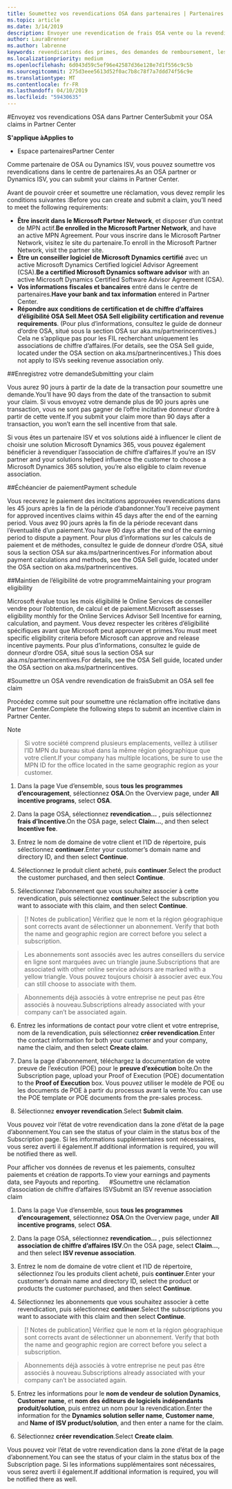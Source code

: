 ```yaml
---
title: Soumettez vos revendications OSA dans partenaires | Partenaires
ms.topic: article
ms.date: 3/14/2019
description: Envoyer une revendication de frais OSA vente ou la revendication d’association ISV chiffre d’affaires
author: LauraBrenner
ms.author: labrenne
keywords: revendications des primes, des demandes de remboursement, les fonds OSA, ISV, association de chiffre d’affaires
ms.localizationpriority: medium
ms.openlocfilehash: 6d043d59c5ef96e42587d36e128e7d1f556c9c5b
ms.sourcegitcommit: 275d3eee5613d52f0ac7b8c78f7a7ddd74f56c9e
ms.translationtype: MT
ms.contentlocale: fr-FR
ms.lasthandoff: 04/10/2019
ms.locfileid: "59430635"
---
```

#<a name="submit-your-osa-claims-in-partner-center"></a><span data-ttu-id="69529-104">Envoyez vos revendications OSA dans Partner Center</span><span class="sxs-lookup"><span data-stu-id="69529-104">Submit your OSA claims in Partner Center</span></span>

**<span data-ttu-id="69529-105">S'applique à</span><span class="sxs-lookup"><span data-stu-id="69529-105">Applies to</span></span>**

-  <span data-ttu-id="69529-106">Espace partenaires</span><span class="sxs-lookup"><span data-stu-id="69529-106">Partner Center</span></span>

<span data-ttu-id="69529-107">Comme partenaire de OSA ou Dynamics ISV, vous pouvez soumettre vos revendications dans le centre de partenaires.</span><span class="sxs-lookup"><span data-stu-id="69529-107">As an OSA partner or Dynamics ISV, you can submit your claims in Partner Center.</span></span> 

<span data-ttu-id="69529-108">Avant de pouvoir créer et soumettre une réclamation, vous devez remplir les conditions suivantes :</span><span class="sxs-lookup"><span data-stu-id="69529-108">Before you can create and submit a claim, you’ll need to meet the following requirements:</span></span> 
-   <span data-ttu-id="69529-109">**Être inscrit dans le Microsoft Partner Network**, et disposer d’un contrat de MPN actif.</span><span class="sxs-lookup"><span data-stu-id="69529-109">**Be enrolled in the Microsoft Partner Network**, and have an active MPN Agreement.</span></span> <span data-ttu-id="69529-110">Pour vous inscrire dans le Microsoft Partner Network, visitez le site du partenaire.</span><span class="sxs-lookup"><span data-stu-id="69529-110">To enroll in the Microsoft Partner Network, visit the partner site.</span></span> 
-   <span data-ttu-id="69529-111">**Être un conseiller logiciel de Microsoft Dynamics certifié** avec un active Microsoft Dynamics Certified logiciel Advisor Agreement (CSA).</span><span class="sxs-lookup"><span data-stu-id="69529-111">**Be a certified Microsoft Dynamics software advisor** with an active Microsoft Dynamics Certified Software Advisor Agreement (CSA).</span></span> 
-   <span data-ttu-id="69529-112">**Vos informations fiscales et bancaires** entré dans le centre de partenaires.</span><span class="sxs-lookup"><span data-stu-id="69529-112">**Have your bank and tax information** entered in Partner Center.</span></span> 
-   <span data-ttu-id="69529-113">**Répondre aux conditions de certification et de chiffre d’affaires d’éligibilité OSA Sell**.</span><span class="sxs-lookup"><span data-stu-id="69529-113">**Meet OSA Sell eligibility certification and revenue requirements**.</span></span> <span data-ttu-id="69529-114">(Pour plus d’informations, consultez le guide de donneur d’ordre OSA, situé sous la section OSA sur aka.ms/partnerincentives.) Cela ne s’applique pas pour les FIL recherchant uniquement les associations de chiffre d’affaires.</span><span class="sxs-lookup"><span data-stu-id="69529-114">(For details, see the OSA Sell guide, located under the OSA section on aka.ms/partnerincentives.) This does not apply to ISVs seeking revenue association only.</span></span> 

##<a name="submitting-your-claim"></a><span data-ttu-id="69529-115">Enregistrez votre demande</span><span class="sxs-lookup"><span data-stu-id="69529-115">Submitting your claim</span></span>

<span data-ttu-id="69529-116">Vous aurez 90 jours à partir de la date de la transaction pour soumettre une demande.</span><span class="sxs-lookup"><span data-stu-id="69529-116">You’ll have 90 days from the date of the transaction to submit your claim.</span></span> <span data-ttu-id="69529-117">Si vous envoyez votre demande plus de 90 jours après une transaction, vous ne sont pas gagner de l’offre incitative donneur d’ordre à partir de cette vente.</span><span class="sxs-lookup"><span data-stu-id="69529-117">If you submit your claim more than 90 days after a transaction, you won’t earn the sell incentive from that sale.</span></span> 

<span data-ttu-id="69529-118">Si vous êtes un partenaire ISV et vos solutions aidé à influencer le client de choisir une solution Microsoft Dynamics 365, vous pouvez également bénéficier à revendiquer l’association de chiffre d’affaires.</span><span class="sxs-lookup"><span data-stu-id="69529-118">If you’re an ISV partner and your solutions helped influence the customer to choose a Microsoft Dynamics 365 solution, you’re also eligible to claim revenue association.</span></span>   

##<a name="payment-schedule"></a><span data-ttu-id="69529-119">Échéancier de paiement</span><span class="sxs-lookup"><span data-stu-id="69529-119">Payment schedule</span></span>

<span data-ttu-id="69529-120">Vous recevrez le paiement des incitations approuvées revendications dans les 45 jours après la fin de la période d’abandonner.</span><span class="sxs-lookup"><span data-stu-id="69529-120">You’ll receive payment for approved incentives claims within 45 days after the end of the earning period.</span></span> <span data-ttu-id="69529-121">Vous avez 90 jours après la fin de la période recevant dans l’éventualité d’un paiement.</span><span class="sxs-lookup"><span data-stu-id="69529-121">You have 90 days after the end of the earning period to dispute a payment.</span></span> <span data-ttu-id="69529-122">Pour plus d’informations sur les calculs de paiement et de méthodes, consultez le guide de donneur d’ordre OSA, situé sous la section OSA sur aka.ms/partnerincentives.</span><span class="sxs-lookup"><span data-stu-id="69529-122">For information about payment calculations and methods, see the OSA Sell guide, located under the OSA section on aka.ms/partnerincentives.</span></span>

##<a name="maintaining-your-program-eligibility"></a><span data-ttu-id="69529-123">Maintien de l’éligibilité de votre programme</span><span class="sxs-lookup"><span data-stu-id="69529-123">Maintaining your program eligibility</span></span>

<span data-ttu-id="69529-124">Microsoft évalue tous les mois éligibilité le Online Services de conseiller vendre pour l’obtention, de calcul et de paiement.</span><span class="sxs-lookup"><span data-stu-id="69529-124">Microsoft assesses eligibility monthly for the Online Services Advisor Sell Incentive for earning, calculation, and payment.</span></span> <span data-ttu-id="69529-125">Vous devez respecter les critères d’éligibilité spécifiques avant que Microsoft peut approuver et primes.</span><span class="sxs-lookup"><span data-stu-id="69529-125">You must meet specific eligibility criteria before Microsoft can approve and release incentive payments.</span></span> <span data-ttu-id="69529-126">Pour plus d’informations, consultez le guide de donneur d’ordre OSA, situé sous la section OSA sur aka.ms/partnerincentives.</span><span class="sxs-lookup"><span data-stu-id="69529-126">For details, see the OSA Sell guide, located under the OSA section on aka.ms/partnerincentives.</span></span>

#<a name="submit-an-osa-sell-fee-claim"></a><span data-ttu-id="69529-127">Soumettre un OSA vendre revendication de frais</span><span class="sxs-lookup"><span data-stu-id="69529-127">Submit an OSA sell fee claim</span></span>

<span data-ttu-id="69529-128">Procédez comme suit pour soumettre une réclamation offre incitative dans Partner Center.</span><span class="sxs-lookup"><span data-stu-id="69529-128">Complete the following steps to submit an incentive claim in Partner Center.</span></span>  

>[!NOTE]

><span data-ttu-id="69529-129">Si votre société comprend plusieurs emplacements, veillez à utiliser l’ID MPN du bureau situé dans la même région géographique que votre client.</span><span class="sxs-lookup"><span data-stu-id="69529-129">If your company has multiple locations, be sure to use the MPN ID for the office located in the same geographic region as your customer.</span></span> 

1.  <span data-ttu-id="69529-130">Dans la page Vue d’ensemble, sous **tous les programmes d’encouragement**, sélectionnez **OSA**.</span><span class="sxs-lookup"><span data-stu-id="69529-130">On the Overview page, under **All incentive programs**, select **OSA**.</span></span>

2.  <span data-ttu-id="69529-131">Dans la page OSA, sélectionnez **revendication...** , puis sélectionnez **frais d’Incentive**.</span><span class="sxs-lookup"><span data-stu-id="69529-131">On the OSA page, select **Claim…**, and then select **Incentive fee**.</span></span>

3.  <span data-ttu-id="69529-132">Entrez le nom de domaine de votre client et l’ID de répertoire, puis sélectionnez **continuer**.</span><span class="sxs-lookup"><span data-stu-id="69529-132">Enter your customer’s domain name and directory ID, and then select **Continue**.</span></span> 

4.  <span data-ttu-id="69529-133">Sélectionnez le produit client acheté, puis **continuer**.</span><span class="sxs-lookup"><span data-stu-id="69529-133">Select the product the customer purchased, and then select **Continue**.</span></span> 

5.  <span data-ttu-id="69529-134">Sélectionnez l’abonnement que vous souhaitez associer à cette revendication, puis sélectionnez **continuer**.</span><span class="sxs-lookup"><span data-stu-id="69529-134">Select the subscription you want to associate with this claim, and then select **Continue**.</span></span>

>[! Notes de publication]<span data-ttu-id="69529-135"> Vérifiez que le nom et la région géographique sont corrects avant de sélectionner un abonnement.</span><span class="sxs-lookup"><span data-stu-id="69529-135"> Verify that both the name and geographic region are correct before you select a subscription.</span></span> 

><span data-ttu-id="69529-136">Les abonnements sont associés avec les autres conseillers du service en ligne sont marquées avec un triangle jaune.</span><span class="sxs-lookup"><span data-stu-id="69529-136">Subscriptions that are associated with other online service advisors are marked with a yellow triangle.</span></span> <span data-ttu-id="69529-137">Vous pouvez toujours choisir à associer avec eux.</span><span class="sxs-lookup"><span data-stu-id="69529-137">You can still choose to associate with them.</span></span> 

><span data-ttu-id="69529-138">Abonnements déjà associés à votre entreprise ne peut pas être associés à nouveau.</span><span class="sxs-lookup"><span data-stu-id="69529-138">Subscriptions already associated with your company can’t be associated again.</span></span>  

6.  <span data-ttu-id="69529-139">Entrez les informations de contact pour votre client et votre entreprise, nom de la revendication, puis sélectionnez **créer revendication**.</span><span class="sxs-lookup"><span data-stu-id="69529-139">Enter the contact information for both your customer and your company, name the claim, and then select **Create claim**.</span></span> 

7.  <span data-ttu-id="69529-140">Dans la page d’abonnement, téléchargez la documentation de votre preuve de l’exécution (POE) pour le **preuve d’exécution** boîte.</span><span class="sxs-lookup"><span data-stu-id="69529-140">On the Subscription page, upload your Proof of Execution (POE) documentation to the **Proof of Execution** box.</span></span> <span data-ttu-id="69529-141">Vous pouvez utiliser le modèle de POE ou les documents de POE à partir du processus avant la vente.</span><span class="sxs-lookup"><span data-stu-id="69529-141">You can use the POE template or POE documents from the pre-sales process.</span></span> 

8.  <span data-ttu-id="69529-142">Sélectionnez **envoyer revendication**.</span><span class="sxs-lookup"><span data-stu-id="69529-142">Select **Submit claim**.</span></span>    

<span data-ttu-id="69529-143">Vous pouvez voir l’état de votre revendication dans la zone d’état de la page d’abonnement.</span><span class="sxs-lookup"><span data-stu-id="69529-143">You can see the status of your claim in the status box of the Subscription page.</span></span> <span data-ttu-id="69529-144">Si les informations supplémentaires sont nécessaires, vous serez averti il également.</span><span class="sxs-lookup"><span data-stu-id="69529-144">If additional information is required, you will be notified there as well.</span></span>

<span data-ttu-id="69529-145">Pour afficher vos données de revenus et les paiements, consultez paiements et création de rapports.</span><span class="sxs-lookup"><span data-stu-id="69529-145">To view your earnings and payments data, see Payouts and reporting.</span></span> 
 
#<a name="submit-an-isv-revenue-association-claim"></a><span data-ttu-id="69529-146">Soumettre une réclamation d’association de chiffre d’affaires ISV</span><span class="sxs-lookup"><span data-stu-id="69529-146">Submit an ISV revenue association claim</span></span>

1.  <span data-ttu-id="69529-147">Dans la page Vue d’ensemble, sous **tous les programmes d’encouragement**, sélectionnez **OSA**.</span><span class="sxs-lookup"><span data-stu-id="69529-147">On the Overview page, under **All incentive programs**, select **OSA**.</span></span>

2.  <span data-ttu-id="69529-148">Dans la page OSA, sélectionnez **revendication...** , puis sélectionnez **association de chiffre d’affaires ISV**.</span><span class="sxs-lookup"><span data-stu-id="69529-148">On the OSA page, select **Claim…**, and then select **ISV revenue association**.</span></span>

3.  <span data-ttu-id="69529-149">Entrez le nom de domaine de votre client et l’ID de répertoire, sélectionnez l’ou les produits client acheté, puis **continuer**.</span><span class="sxs-lookup"><span data-stu-id="69529-149">Enter your customer’s domain name and directory ID, select the product or products the customer purchased, and then select **Continue**.</span></span> 

4.  <span data-ttu-id="69529-150">Sélectionnez les abonnements que vous souhaitez associer à cette revendication, puis sélectionnez **continuer**.</span><span class="sxs-lookup"><span data-stu-id="69529-150">Select the subscriptions you want to associate with this claim and then select **Continue**.</span></span>

>[! Notes de publication]<span data-ttu-id="69529-151"> Vérifiez que le nom et la région géographique sont corrects avant de sélectionner un abonnement.</span><span class="sxs-lookup"><span data-stu-id="69529-151"> Verify that both the name and geographic region are correct before you select a subscription.</span></span> 

><span data-ttu-id="69529-152">Abonnements déjà associés à votre entreprise ne peut pas être associés à nouveau.</span><span class="sxs-lookup"><span data-stu-id="69529-152">Subscriptions already associated with your company can’t be associated again.</span></span>  

5.  <span data-ttu-id="69529-153">Entrez les informations pour le **nom de vendeur de solution Dynamics**, **Customer name**, et **nom des éditeurs de logiciels indépendants produit/solution**, puis entrez un nom pour la revendication.</span><span class="sxs-lookup"><span data-stu-id="69529-153">Enter the information for the **Dynamics solution seller name**, **Customer name**, and **Name of ISV product/solution**, and then enter a name for the claim.</span></span> 

6.  <span data-ttu-id="69529-154">Sélectionnez **créer revendication**.</span><span class="sxs-lookup"><span data-stu-id="69529-154">Select **Create claim**.</span></span> 

<span data-ttu-id="69529-155">Vous pouvez voir l’état de votre revendication dans la zone d’état de la page d’abonnement.</span><span class="sxs-lookup"><span data-stu-id="69529-155">You can see the status of your claim in the status box of the Subscription page.</span></span> <span data-ttu-id="69529-156">Si les informations supplémentaires sont nécessaires, vous serez averti il également.</span><span class="sxs-lookup"><span data-stu-id="69529-156">If additional information is required, you will be notified there as well.</span></span>
